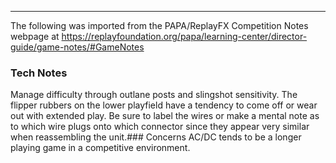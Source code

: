 ***
The following was imported from the PAPA/ReplayFX Competition Notes webpage at https://replayfoundation.org/papa/learning-center/director-guide/game-notes/#GameNotes
### Tech Notes
            
Manage difficulty through outlane posts and slingshot sensitivity. The flipper rubbers on the lower playfield have a tendency to come off or wear out with extended play. Be sure to label the wires or make a mental note as to which wire plugs onto which connector since they appear very similar when reassembling the unit.### Concerns
AC/DC tends to be a longer playing game in a competitive environment.
